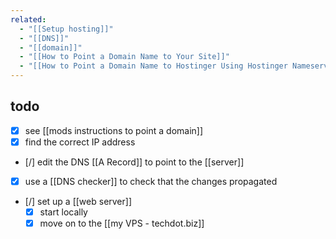 ```yaml
---
related:
  - "[[Setup hosting]]"
  - "[[DNS]]"
  - "[[domain]]"
  - "[[How to Point a Domain Name to Your Site]]"
  - "[[How to Point a Domain Name to Hostinger Using Hostinger Nameservers or A Record]]"
---
```

## todo
- [x] see [[mods instructions to point a domain]]
- [x] find the correct IP address
- [/] edit the DNS [[A Record]] to point to the [[server]]
- [x] use a [[DNS checker]] to check that the changes propagated
- [/] set up a [[web server]]
	- [x] start locally
	- [x] move on to the [[my VPS - techdot.biz]] 
